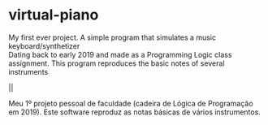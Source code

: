 # virtual-piano
My first ever project. A simple program that simulates a music keyboard/synthetizer <br>
Dating back to early 2019 and made as a Programming Logic class assignment. This program reproduces the basic notes of several instruments

||

Meu 1º projeto pessoal de faculdade (cadeira de Lógica de Programação em 2019). Este software reproduz as notas básicas de vários instrumentos.
